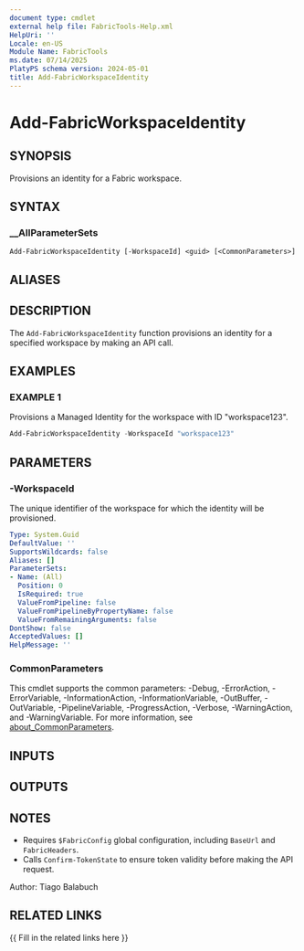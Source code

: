 ```yaml
---
document type: cmdlet
external help file: FabricTools-Help.xml
HelpUri: ''
Locale: en-US
Module Name: FabricTools
ms.date: 07/14/2025
PlatyPS schema version: 2024-05-01
title: Add-FabricWorkspaceIdentity
---
```


# Add-FabricWorkspaceIdentity

## SYNOPSIS

Provisions an identity for a Fabric workspace.

## SYNTAX

### __AllParameterSets

```
Add-FabricWorkspaceIdentity [-WorkspaceId] <guid> [<CommonParameters>]
```

## ALIASES

## DESCRIPTION

The `Add-FabricWorkspaceIdentity` function provisions an identity for a specified workspace by making an API call.

## EXAMPLES

### EXAMPLE 1

Provisions a Managed Identity for the workspace with ID "workspace123".

```powershell
Add-FabricWorkspaceIdentity -WorkspaceId "workspace123"
```

## PARAMETERS

### -WorkspaceId

The unique identifier of the workspace for which the identity will be provisioned.

```yaml
Type: System.Guid
DefaultValue: ''
SupportsWildcards: false
Aliases: []
ParameterSets:
- Name: (All)
  Position: 0
  IsRequired: true
  ValueFromPipeline: false
  ValueFromPipelineByPropertyName: false
  ValueFromRemainingArguments: false
DontShow: false
AcceptedValues: []
HelpMessage: ''
```

### CommonParameters

This cmdlet supports the common parameters: -Debug, -ErrorAction, -ErrorVariable,
-InformationAction, -InformationVariable, -OutBuffer, -OutVariable, -PipelineVariable,
-ProgressAction, -Verbose, -WarningAction, and -WarningVariable. For more information, see
[about_CommonParameters](https://go.microsoft.com/fwlink/?LinkID=113216).

## INPUTS

## OUTPUTS

## NOTES

- Requires `$FabricConfig` global configuration, including `BaseUrl` and `FabricHeaders`.
- Calls `Confirm-TokenState` to ensure token validity before making the API request.

Author: Tiago Balabuch

## RELATED LINKS

{{ Fill in the related links here }}


